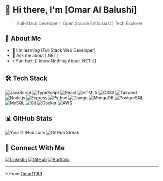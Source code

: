 # 👋 Hi there, I'm [Omar Al Balushi]
> Full-Stack Developer | Open Source Enthusiast | Tech Explorer

## 💫 About Me
- 🌱 I'm learning [Full Stack Web Developer]
- 💬 Ask me about [.NET]
- ⚡ Fun fact: [I know Nothing About .NET :)]

## 🛠️ Tech Stack
![JavaScript](https://img.shields.io/badge/-JavaScript-F7DF1E?style=flat-square&logo=javascript&logoColor=black)
![TypeScript](https://img.shields.io/badge/-TypeScript-3178C6?style=flat-square&logo=typescript&logoColor=white)
![React](https://img.shields.io/badge/-React-61DAFB?style=flat-square&logo=react&logoColor=black)
![HTML5](https://img.shields.io/badge/-HTML5-E34F26?style=flat-square&logo=html5&logoColor=white)
![CSS3](https://img.shields.io/badge/-CSS3-1572B6?style=flat-square&logo=css3&logoColor=white)
![Tailwind](https://img.shields.io/badge/-Tailwind-38B2AC?style=flat-square&logo=tailwind-css&logoColor=white)
![Node.js](https://img.shields.io/badge/-Node.js-339933?style=flat-square&logo=node.js&logoColor=white)
![Express](https://img.shields.io/badge/-Express-000000?style=flat-square&logo=express&logoColor=white)
![Python](https://img.shields.io/badge/-Python-3776AB?style=flat-square&logo=python&logoColor=white)
![Django](https://img.shields.io/badge/-Django-092E20?style=flat-square&logo=django&logoColor=white)
![MongoDB](https://img.shields.io/badge/-MongoDB-47A248?style=flat-square&logo=mongodb&logoColor=white)
![PostgreSQL](https://img.shields.io/badge/-PostgreSQL-336791?style=flat-square&logo=postgresql&logoColor=white)
![MySQL](https://img.shields.io/badge/-MySQL-4479A1?style=flat-square&logo=mysql&logoColor=white)
![Git](https://img.shields.io/badge/-Git-F05032?style=flat-square&logo=git&logoColor=white)
![Docker](https://img.shields.io/badge/-Docker-2496ED?style=flat-square&logo=docker&logoColor=white)
![AWS](https://img.shields.io/badge/-AWS-232F3E?style=flat-square&logo=amazon-aws&logoColor=white)


## 📊 GitHub Stats
![Your GitHub stats](https://github-readme-stats.vercel.app/api?omar11169=omar11169&show_icons=true&theme=tokyonight)
![GitHub Streak](https://github-readme-streak-stats.herokuapp.com/?user=omar11169&theme=tokyonight)

## 🔗 Connect With Me
[![LinkedIn](https://img.shields.io/badge/LinkedIn-%230077B5.svg?logo=linkedin&logoColor=white)](https://www.linkedin.com/in/omar-al-balushi-334302110/)
[![GitHub](https://img.shields.io/badge/GitHub-%23121011.svg?logo=github&logoColor=white)](https://github.com/omar11169)
[![Portfolio](https://img.shields.io/badge/Portfolio-%23000000.svg?logo=firefox&logoColor=#FF7139)](https://omar11169.github.io/portfolio-/)

---
⭐️ From [Omar11169](https://github.com/omar11169)
                
